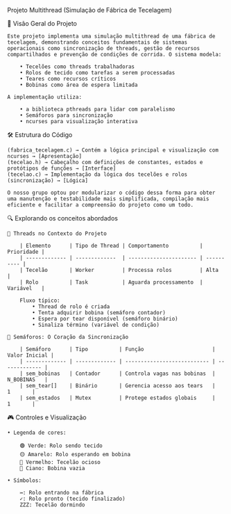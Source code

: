Projeto Multithread (Simulação de Fábrica de Tecelagem)
 
📌 Visão Geral do Projeto

    Este projeto implementa uma simulação multithread de uma fábrica de tecelagem, demonstrando conceitos fundamentais de sistemas operacionais como sincronização de threads, gestão de recursos compartilhados e prevenção de condições de corrida. O sistema modela:

        • Tecelões como threads trabalhadoras
        • Rolos de tecido como tarefas a serem processadas
        • Teares como recursos críticos
        • Bobinas como área de espera limitada

    A implementação utiliza:

        • a biblioteca pthreads para lidar com paralelismo
        • Semáforos para sincronização
        • ncurses para visualização interativa


🛠️ Estrutura do Código

    (fabrica_tecelagem.c) → Contém a lógica principal e visualização com ncurses → [Apresentação]
    (tecelao.h)	→ Cabeçalho com definições de constantes, estados e protótipos de funções → [Interface]
    (tecelao.c) → Implementação da lógica dos tecelões e rolos (sincronização) → [Lógica]

    O nosso grupo optou por modularizar o código dessa forma para obter uma manutenção e testabilidade mais simplificada, compilação mais eficiente e facilitar a compreensão do projeto como um todo.

🔍 Explorando os conceitos abordados

    🧵 Threads no Contexto do Projeto

        | Elemento      | Tipo de Thread | Comportamento          | Prioridade |
        | ------------- | -------------  | ---------------------- | ---------- |
        | Tecelão       | Worker         | Processa rolos         | Alta       |
        | Rolo          | Task           | Aguarda processamento  | Variável   |

        Fluxo típico:
            • Thread de rolo é criada
            • Tenta adquirir bobina (semáforo contador)
            • Espera por tear disponível (semáforo binário) 
            • Sinaliza término (variável de condição)

    🔐 Semáforos: O Coração da Sincronização

        | Semáforo      | Tipo          | Função                      | Valor Inicial |
        | ------------- | ------------- | --------------------------- | ------------- |
        | sem_bobinas   | Contador      | Controla vagas nas bobinas  |   N_BOBINAS   |
        | sem_tear[]    | Binário       | Gerencia acesso aos tears   |       1       |
        | sem_estados   | Mutex         | Protege estados globais     |       1       |


🎮 Controles e Visualização

    • Legenda de cores:

        🟢 Verde: Rolo sendo tecido
        🟡 Amarelo: Rolo esperando em bobina
        🔴 Vermelho: Tecelão ocioso
        🔵 Ciano: Bobina vazia

    • Símbolos:

        ↣: Rolo entrando na fábrica
        ✓: Rolo pronto (tecido finalizado)
        ZZZ: Tecelão dormindo
    